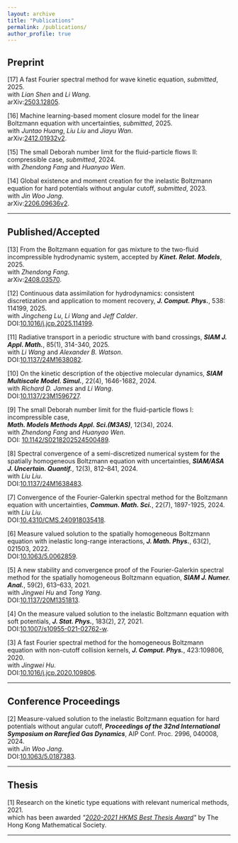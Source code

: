 ```yaml
---
layout: archive
title: "Publications"
permalink: /publications/
author_profile: true
---
```




Preprint 
-----------

[17] A fast Fourier spectral method for wave kinetic equation, _submitted_, 2025.<br>
     with _Lian Shen_ and _Li Wang_.<br>
     arXiv:[2503.12805](https://arxiv.org/abs/2503.12805).

[16] Machine learning-based moment closure model for the linear Boltzmann equation with uncertainties, _submitted_, 2025.<br>
     with _Juntao Huang_, _Liu Liu_ and _Jiayu Wan_.<br>
     arXiv:[2412.01932v2](http://arxiv.org/abs/2412.01932).

[15] The small Deborah number limit for the fluid-particle flows II: compressible case, _submitted_, 2024.<br>
     with _Zhendong Fang_ and _Huanyao Wen_.<br>

[14] Global existence and moment creation for the inelastic Boltzmann equation for hard potentials without angular cutoff, _submitted_, 2023.<br>
     with _Jin Woo Jang_.<br>
     arXiv:[2206.09636v2](https://arxiv.org/abs/2206.09636v2). 

-----------  

Published/Accepted
-----

[13] From the Boltzmann equation for gas mixture to the two-fluid incompressible hydrodynamic system, accepted by _**Kinet. Relat. Models**_, 2025.<br>
     with _Zhendong Fang_.<br>
     arXiv:[2408.03570](https://arxiv.org/abs/2408.03570). 

[12] Continuous data assimilation for hydrodynamics: consistent discretization and application to moment recovery, _**J. Comput. Phys.**_, 538: 114199, 2025.<br>
     with _Jingcheng Lu_, _Li Wang_ and _Jeff Calder_.<br>
     DOI:[10.1016/j.jcp.2025.114199](https://doi.org/10.1016/j.jcp.2025.114199). 

[11] Radiative transport in a periodic structure with band crossings, _**SIAM J. Appl. Math.**_, 85(1), 314-340, 2025.<br>
     with _Li Wang_ and _Alexander B. Watson_.<br>
     DOI:[10.1137/24M1638082](https://doi.org/10.1137/24M1638082). 

[10] On the kinetic description of the objective molecular dynamics, _**SIAM Multiscale Model. Simul.**_, 22(4), 1646-1682, 2024.<br>
     with _Richard D. James_ and _Li Wang_.<br>
     DOI:[10.1137/23M1596727](https://doi.org/10.1137/23M1596727).

[9] The small Deborah number limit for the fluid-particle flows I: incompressible case, <br>
_**Math. Models Methods Appl. Sci.(M3AS)**_, 12(34), 2024.<br>
     with _Zhendong Fang_ and _Huanyao Wen_.<br>
     DOI: [10.1142/S0218202524500489](https://doi.org/10.1142/S0218202524500489).
     

[8] Spectral convergence of a semi-discretized numerical system for the spatially homogeneous Boltzmann equation with uncertainties, _**SIAM/ASA J. Uncertain. Quantif.**_, 12(3), 812–841, 2024.<br>
     with _Liu Liu_.<br>
     DOI:[10.1137/24M1638483](https://doi.org/10.1137/24M1638483). 

[7] Convergence of the Fourier-Galerkin spectral method for the Boltzmann equation with uncertainties, _**Commun. Math. Sci.**_, 22(7), 1897-1925, 2024.<br>
     with _Liu Liu_.<br>
     DOI:[10.4310/CMS.240918035418](https://dx.doi.org/10.4310/CMS.240918035418). 

[6] Measure valued solution to the spatially homogeneous Boltzmann equation with inelastic long-range interactions, _**J. Math. Phys.**_, 63(2), 021503, 2022.<br>
    DOI:[10.1063/5.0062859](https://doi.org/10.1063/5.0062859).

[5] A new stability and convergence proof of the Fourier-Galerkin spectral method for the spatially homogeneous Boltzmann equation, _**SIAM J. Numer. Anal.**_, 59(2), 613–633, 2021.<br>
    with _Jingwei Hu_ and _Tong Yang_.<br>
    DOI:[10.1137/20M1351813](https://doi.org/10.1137/20M1351813).
    
[4] On the measure valued solution to the inelastic Boltzmann equation with soft potentials, _**J. Stat. Phys.**_, 183(2), 27, 2021. <br>
    DOI:[10.1007/s10955-021-02762-w](https://doi.org/10.1007/s10955-021-02762-w).

[3] A fast Fourier spectral method for the homogeneous Boltzmann equation with non-cutoff collision kernels, _**J. Comput. Phys.**_, 423:109806, 2020. <br>
    with _Jingwei Hu_.<br>
    DOI:[10.1016/j.jcp.2020.109806](https://doi.org/10.1016/j.jcp.2020.109806). 
    
 ---------


Conference Proceedings
------

[2] Measure-valued solution to the inelastic Boltzmann equation for hard potentials without angular cutoff, _**Proceedings of the 32nd International Symposium on Rarefied Gas Dynamics**_,  AIP Conf. Proc. 2996, 040008, 2024.<br> 
    with _Jin Woo Jang_.<br> 
    DOI:[10.1063/5.0187383](https://doi.org/10.1063/5.0187383).

---------

 
Thesis
-------
[1] Research on the kinetic type equations with relevant numerical methods, 2021.<br>
    which has been awarded _"[2020-2021 HKMS Best Thesis Award](/files/Best_Thesis_Award_KQ.pdf)"_ by The Hong Kong Mathematical Society.
    
-------
